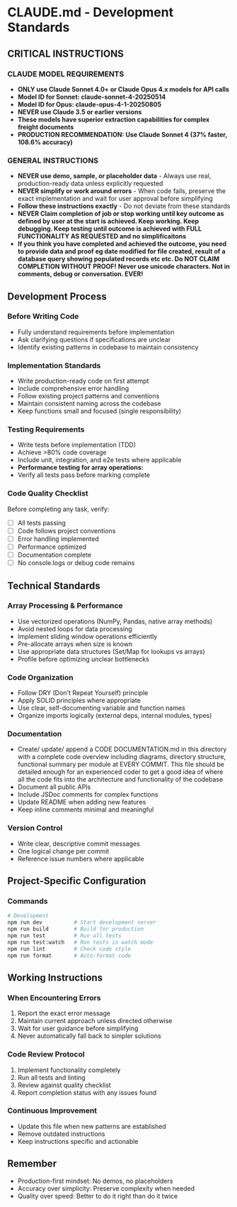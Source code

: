 # CLAUDE.md - Development Standards

## CRITICAL INSTRUCTIONS

### CLAUDE MODEL REQUIREMENTS
- **ONLY use Claude Sonnet 4.0+ or Claude Opus 4.x models for API calls**
- **Model ID for Sonnet: claude-sonnet-4-20250514** 
- **Model ID for Opus: claude-opus-4-1-20250805**
- **NEVER use Claude 3.5 or earlier versions**
- **These models have superior extraction capabilities for complex freight documents**
- **PRODUCTION RECOMMENDATION: Use Claude Sonnet 4 (37% faster, 108.6% accuracy)**

### GENERAL INSTRUCTIONS
- **NEVER use demo, sample, or placeholder data** - Always use real, production-ready data unless explicitly requested
- **NEVER simplify or work around errors** - When code fails, preserve the exact implementation and wait for user approval before simplifying
- **Follow these instructions exactly** - Do not deviate from these standards
- **NEVER Claim completion of job or stop working until key outcome as defined by user at the start is achieved.  Keep working.  Keep debugging. Keep testing until outcome is achieved with FULL FUNCTIONALITY AS REQUESTED and no simplificaitons**
- **If you think you have completed and achieved the outcome, you need to provide data and proof eg date modified for file created, result of a database query showing populated records etc etc.  Do NOT CLAIM COMPLETION WITHOUT PROOF!**
**Never use unicode characters.  Not in comments, debug or conversation.  EVER!**


## Development Process

### Before Writing Code
- Fully understand requirements before implementation
- Ask clarifying questions if specifications are unclear
- Identify existing patterns in codebase to maintain consistency

### Implementation Standards
- Write production-ready code on first attempt
- Include comprehensive error handling
- Follow existing project patterns and conventions
- Maintain consistent naming across the codebase
- Keep functions small and focused (single responsibility)

### Testing Requirements
- Write tests before implementation (TDD)
- Achieve >80% code coverage
- Include unit, integration, and e2e tests where applicable
- **Performance testing for array operations:**
- Verify all tests pass before marking complete

### Code Quality Checklist
Before completing any task, verify:
- [ ] All tests passing
- [ ] Code follows project conventions
- [ ] Error handling implemented
- [ ] Performance optimized
- [ ] Documentation complete
- [ ] No console.logs or debug code remains

## Technical Standards

### Array Processing & Performance
- Use vectorized operations (NumPy, Pandas, native array methods)
- Avoid nested loops for data processing
- Implement sliding window operations efficiently
- Pre-allocate arrays when size is known
- Use appropriate data structures (Set/Map for lookups vs arrays)
- Profile before optimizing unclear bottlenecks

### Code Organization
- Follow DRY (Don't Repeat Yourself) principle
- Apply SOLID principles where appropriate
- Use clear, self-documenting variable and function names
- Organize imports logically (external deps, internal modules, types)

### Documentation
 - Create/ update/ append a CODE DOCUMENTATION.md in this directory with a complete code overview including diagrams, directory structure, functional summary per module at EVERY COMMIT.  This file should be detailed enough for an experienced coder to get a good idea of where all the code fits into the architecture and functionality of the codebase
- Document all public APIs
- Include JSDoc comments for complex functions
- Update README when adding new features
- Keep inline comments minimal and meaningful

### Version Control
- Write clear, descriptive commit messages
- One logical change per commit
- Reference issue numbers where applicable

## Project-Specific Configuration

### Commands
```bash
# Development
npm run dev          # Start development server
npm run build        # Build for production
npm run test         # Run all tests
npm run test:watch   # Run tests in watch mode
npm run lint         # Check code style
npm run format       # Auto-format code
```

## Working Instructions

### When Encountering Errors
1. Report the exact error message
2. Maintain current approach unless directed otherwise
3. Wait for user guidance before simplifying
4. Never automatically fall back to simpler solutions


### Code Review Protocol
1. Implement functionality completely
2. Run all tests and linting
3. Review against quality checklist
4. Report completion status with any issues found

### Continuous Improvement
- Update this file when new patterns are established
- Remove outdated instructions
- Keep instructions specific and actionable

## Remember
- Production-first mindset: No demos, no placeholders
- Accuracy over simplicity: Preserve complexity when needed
- Quality over speed: Better to do it right than do it twice